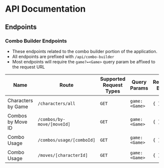 # API Documentation

## Endpoints

### Combo Builder Endpoints
- These endpoints related to the combo builder portion of the application.
- All endpoints are prefixed with `/api/combo-builder`
- Most endpoints will require the `game?=<Game>` query param be affixed to the request URL

| Name | Route | Supported Request Types | Query Params | Request Body | Response Body |
|------|-------|-------------------------|--------------|-----------------------|------------------------|
| Characters by Game | `/characters/all` | `GET` | `game: <Game>` | `{ }` | `{ characters: <Character[]> }` |
| Combos by Move ID | `/combos/by-move/[moveId]` | `GET` | `game: <Game>` | `{ }` | `{ combos: <Combo[]> }` |
| Combo Usage | `/combos/usage/[comboId]` | `GET` | `game: <Game>` | `{ }` | `{ comboUsage: <ComboUsage> }` |
| Combo Usage | `/moves/[characterId]` | `GET` | `game: <Game>` | `{ }` | `{ combos: <Move[]> }` |